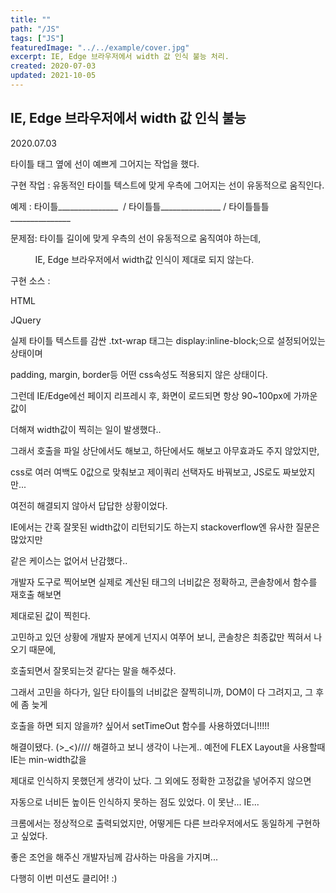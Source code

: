 ```yaml
---
title: ""
path: "/JS"
tags: ["JS"]
featuredImage: "../../example/cover.jpg"
excerpt: IE, Edge 브라우저에서 width 값 인식 불능 처리.
created: 2020-07-03
updated: 2021-10-05
---
```


## IE, Edge 브라우저에서 width 값 인식 불능

2020.07.03

타이틀 태그 옆에 선이 예쁘게 그어지는 작업을 했다.

구현 작업 : 유동적인 타이틀 텍스트에 맞게 우측에 그어지는 선이 유동적으로 움직인다.

예제 : 타이틀\_\_\_\_\_\_\_\_\_\_\_\_\_\_\_  / 타이틀틀\_\_\_\_\_\_\_\_\_\_\_\_\_\_\_ / 타이틀틀틀\_\_\_\_\_\_\_\_\_\_\_\_\_\_\_

문제점: 타이틀 길이에 맞게 우측의 선이 유동적으로 움직여야 하는데,

          IE, Edge 브라우저에서 width값 인식이 제대로 되지 않는다.

구현 소스 : 

HTML

JQuery

실제 타이틀 텍스트를 감싼 .txt-wrap 태그는 display:inline-block;으로 설정되어있는 상태이며

padding, margin, border등 어떤 css속성도 적용되지 않은 상태이다.

그런데 IE/Edge에선 페이지 리프레시 후, 화면이 로드되면 항상 90~100px에 가까운 값이

더해져 width값이 찍히는 일이 발생했다..

그래서 호출을 파일 상단에서도 해보고, 하단에서도 해보고 아무효과도 주지 않았지만,

css로 여러 여백도 0값으로 맞춰보고 제이쿼리 선택자도 바꿔보고, JS로도 짜보았지만...

여전히 해결되지 않아서 답답한 상황이었다.

IE에서는 간혹 잘못된 width값이 리턴되기도 하는지 stackoverflow엔 유사한 질문은 많았지만

같은 케이스는 없어서 난감했다..

개발자 도구로 찍어보면 실제로 계산된 태그의 너비값은 정확하고, 콘솔창에서 함수를 재호출 해보면

제대로된 값이 찍힌다. 

고민하고 있던 상황에 개발자 분에게 넌지시 여쭈어 보니, 콘솔창은 최종값만 찍혀서 나오기 때문에, 

호출되면서 잘못되는것 같다는 말을 해주셨다.

그래서 고민을 하다가, 일단 타이틀의 너비값은 잘찍히니까, DOM이 다 그려지고, 그 후에 좀 늦게

호출을 하면 되지 않을까? 싶어서 setTimeOut 함수를 사용하였더니!!!!!

해결이됐다. (>\_<)//// 해결하고 보니 생각이 나는게.. 예전에 FLEX Layout을 사용할때 IE는 min-width값을

제대로 인식하지 못했던게 생각이 났다. 그 외에도 정확한 고정값을 넣어주지 않으면

자동으로 너비든 높이든 인식하지 못하는 점도 있었다. 이 못난... IE...

크롬에서는 정상적으로 출력되었지만, 어떻게든 다른 브라우저에서도 동일하게 구현하고 싶었다.

좋은 조언을 해주신 개발자님께 감사하는 마음을 가지며...

다행히 이번 미션도 클리어! :)